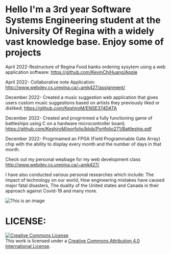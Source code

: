 # Hello I'm a 3rd year Software Systems Engineering student at the University Of Regina with a widely vast knowledge base. Enjoy some of projects
  April 2022-Restructure of Regina Food banks ordering sysytem using a web application software: https://github.com/KevinChiHuang/Apple
 
 April 2022- Collaborative note Application: http://www.webdev.cs.uregina.ca/~amk427/assignment/
 
 December 2022- Created a music suggestion web application that gives users custom music suggestions based on artists they previously liked or disliked;
  https://github.com/KeshiroM/ENSE374DATA
  
  December 2022- Created and progrmmed a fully functioning game of battleships using C on a hardware microcontroller board; https://github.com/KeshiroM/porfolio/blob/Portfolio271/Battleship.pdf
  
  December 2022- Progrmamed an FPGA (Field Programmable Gate Array) chip with the ability to display every month and the number of days in that month. 
  
  Check out my personal wepbage for my web development class http://www.webdev.cs.uregina.ca/~amk427/
  
  I have also conducted various personal researches which include: The impact of technology on our world, How engineering mistakes have caused major fatal disasters, The duality of the United states and Canada in their approach against Covid-19 and many more.
  
  
  
  ![This is an image](https://myoctocat.com/assets/images/base-octocat.svg)
   
   # LICENSE:
   <a rel="license" href="http://creativecommons.org/licenses/by/4.0/"><img alt="Creative Commons License" style="border-width:0" src="https://i.creativecommons.org/l/by/4.0/88x31.png" /></a><br />This work is licensed under a <a rel="license" href="http://creativecommons.org/licenses/by/4.0/">Creative Commons Attribution 4.0 International License</a>.

